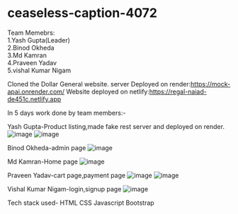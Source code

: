 # ceaseless-caption-4072
Team Memebrs:                                                                                                                                                           
1.Yash Gupta(Leader)                                                                                                                                                  
2.Binod Okheda                                                                                                                                                         
3.Md Kamran                                                                                                                                                             
4.Praveen Yadav                                                                                                                                                         
5.vishal Kumar Nigam                                                                                                                                                   

Cloned the Dollar General website.
server Deployed on render:https://mock-apai.onrender.com/
Website deployed on netlify:https://regal-naiad-de451c.netlify.app


In 5 days work done by team members:-

Yash Gupta-Product listing,made fake rest server and deployed on render.
![image](https://user-images.githubusercontent.com/119420347/221514066-53067a5d-8e24-46ae-971d-acf74dcfc7c9.png)
![image](https://user-images.githubusercontent.com/119420347/221514374-d5a3bc53-d061-4191-a932-ba01954f14d6.png)

Binod Okheda-admin page
![image](https://user-images.githubusercontent.com/119420347/221514574-8aeb2d95-395b-4824-8c0a-9b06da26be75.png)

Md Kamran-Home page
![image](https://user-images.githubusercontent.com/119420347/221514696-d9b9919a-98f6-4f43-be99-cf46647388e5.png)

Praveen Yadav-cart page,payment page
![image](https://user-images.githubusercontent.com/119420347/221514882-487619c9-210a-40be-90e4-19d9d5cc675e.png)
![image](https://user-images.githubusercontent.com/119420347/221514980-5e591ec6-620d-4304-a4d3-e1e070de5d16.png)

Vishal Kumar Nigam-login,signup page
![image](https://user-images.githubusercontent.com/119420347/221514782-39049319-c1c7-413e-85e3-d90adbff4eec.png)


Tech stack used-
HTML
CSS 
Javascript
Bootstrap

